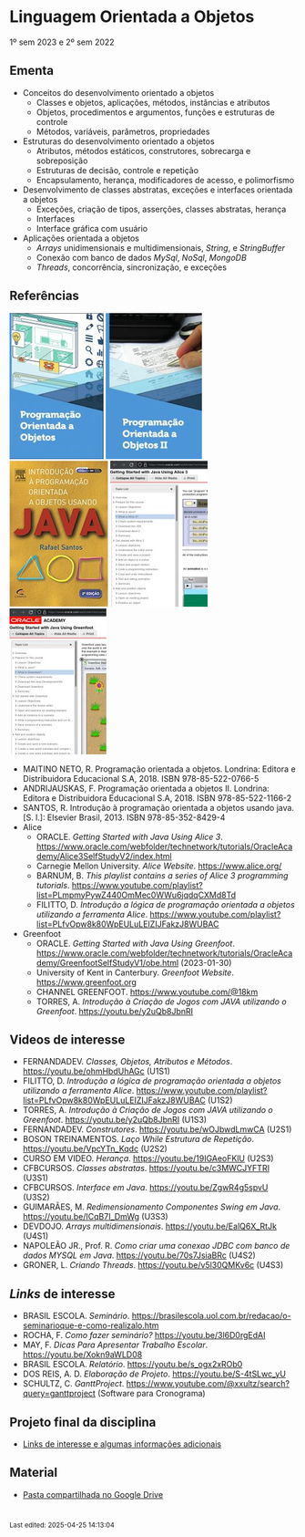 # Linguagem Orientada a Objetos

1º sem 2023 e 2º sem 2022

## Ementa

- Conceitos do desenvolvimento orientado a objetos
    - Classes e objetos, aplicações, métodos, instâncias e atributos
    - Objetos, procedimentos e argumentos, funções e estruturas de controle
    - Métodos, variáveis, parâmetros, propriedades
- Estruturas do desenvolvimento orientado a objetos
    - Atributos, métodos estáticos, construtores, sobrecarga e sobreposição
    - Estruturas de decisão, controle e repetição
    - Encapsulamento, herança, modificadores de acesso, e polimorfismo
- Desenvolvimento de classes abstratas, exceções e interfaces orientada a objetos
    - Exceções, criação de tipos, asserções, classes abstratas, herança
    - Interfaces
    - Interface gráfica com usuário
- Aplicações orientada a objetos
    - *Arrays* unidimensionais e multidimensionais, *String*, e *StringBuffer*
    - Conexão com banco de dados *MySql*, *NoSql*, *MongoDB*
    - *Threads*, concorrência, sincronização, e exceções

## Referências

![](img/maitino.jpg) ![](img/andrijauskas.jpg) ![](img/santos.jpg) ![](img/alice.jpg) ![](img/greenfoot.jpg)

- MAITINO NETO, R. Programação orientada a objetos. Londrina: Editora e Distribuidora Educacional S.A, 2018. ISBN 978-85-522-0766-5
- ANDRIJAUSKAS, F. Programação orientada a objetos II. Londrina: Editora e Distribuidora Educacional S.A, 2018. ISBN 978-85-522-1166-2
- SANTOS, R. Introdução à programação orientada a objetos usando java. [S. l.]: Elsevier Brasil, 2013. ISBN 978-85-352-8429-4
- Alice
    - ORACLE. *Getting Started with Java Using Alice 3*. <https://www.oracle.com/webfolder/technetwork/tutorials/OracleAcademy/Alice3SelfStudyV2/index.html>
    - Carnegie Mellon University. *Alice Website*. <https://www.alice.org/>
    - BARNUM, B. *This playlist contains a series of Alice 3 programming tutorials*. <https://www.youtube.com/playlist?list=PLmpmyPywZ440OmMec0WWu6jqdqCXMd8Td>
    - FILITTO, D. *Introdução a lógica de programação orientada a objetos utilizando a ferramenta Alice*. <https://www.youtube.com/playlist?list=PLfvOpw8k80WpEULuLEIZIJFakzJ8WUBAC>
- Greenfoot
    - ORACLE. *Getting Started with Java Using Greenfoot*. <https://www.oracle.com/webfolder/technetwork/tutorials/OracleAcademy/GreenfootSelfStudyV1/obe.html> (2023-01-30)
    - University of Kent in Canterbury. *Greenfoot Website*. <https://www.greenfoot.org>
    - CHANNEL GREENFOOT. <https://www.youtube.com/@18km>
    - TORRES, A. *Introdução à Criação de Jogos com JAVA utilizando o Greenfoot*. <https://youtu.be/y2uQb8JbnRI>

## Videos de interesse

- FERNANDADEV. *Classes, Objetos, Atributos e Métodos*. <https://youtu.be/ohmHbdUhAGc> (U1S1)
- FILITTO, D. *Introdução a lógica de programação orientada a objetos utilizando a ferramenta Alice*. <https://www.youtube.com/playlist?list=PLfvOpw8k80WpEULuLEIZIJFakzJ8WUBAC> (U1S2)
- TORRES, A. *Introdução à Criação de Jogos com JAVA utilizando o Greenfoot*. <https://youtu.be/y2uQb8JbnRI> (U1S3)
- FERNANDADEV. *Construtores*. <https://youtu.be/wOJbwdLmwCA> (U2S1)
- BOSON TREINAMENTOS. *Laço While Estrutura de Repetição*. <https://youtu.be/VpcYTn_Kqdc> (U2S2)
- CURSO EM VIDEO. *Herança*. <https://youtu.be/19IGAeoFKlU> (U2S3)
- CFBCURSOS. *Classes abstratas*. <https://youtu.be/c3MWCJYFTRI> (U3S1)
- CFBCURSOS. *Interface em Java*. <https://youtu.be/ZgwR4g5spvU> (U3S2)
- GUIMARÃES, M. *Redimensionamento Componentes Swing em Java*. <https://youtu.be/ICqB7I_DmWg> (U3S3)
- DEVDOJO. *Arrays multidimensionais*. <https://youtu.be/EalQ6X_RtJk> (U4S1)
- NAPOLEÃO JR., Prof. R. *Como criar uma conexao JDBC com banco de dados MYSQL em Java*. <https://youtu.be/70s7JsiaBRc> (U4S2)
- GRONER, L. *Criando Threads*. <https://youtu.be/v5l30QMKv6c> (U4S3)

## *Links* de interesse

- BRASIL ESCOLA. *Seminário*. <https://brasilescola.uol.com.br/redacao/o-seminarioque-e-como-realizalo.htm>
- ROCHA, F. *Como fazer seminário?* <https://youtu.be/3l6D0rgEdAI>
- MAY, F. *Dicas Para Apresentar Trabalho Escolar*. <https://youtu.be/Xokn9aWLD08>
- BRASIL ESCOLA. *Relatório*. <https://youtu.be/s_ogx2xROb0>
- DOS REIS, A. D. *Elaboração de Projeto*. <https://youtu.be/S-4tSLwc_yU>
- SCHULTZ, C. *GanttProject*. <https://www.youtube.com/@xxultz/search?query=ganttproject> (Software para Cronograma)

## Projeto final da disciplina

- [Links de interesse e algumas informações adicionais](https://github.com/efurlanm/teaching/blob/main/projeto.md)

## Material

- [Pasta compartilhada no Google Drive](https://drive.google.com/drive/folders/1wlkBIcKHDTdjmopo-5cJ-stTVTWylWlV)

<br><sub>Last edited: 2025-04-25 14:13:04</sub>
